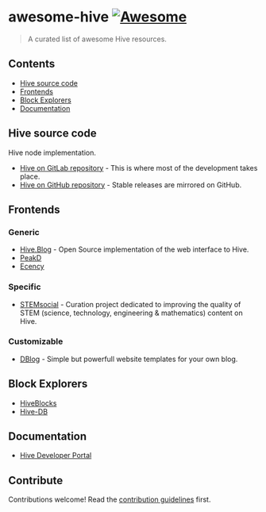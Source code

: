 # awesome-hive [![Awesome](https://awesome.re/badge.svg)](https://awesome.re)

> A curated list of awesome Hive resources.

## Contents

- [Hive source code](#hive-source-code)
- [Frontends](#frontends)
- [Block Explorers](#block-explorers)
- [Documentation](#documentation)


## Hive source code

Hive node implementation.

- [Hive on GitLab repository](https://gitlab.syncad.com/hive/hive) - This is where most of the development takes place.
- [Hive on GitHub repository](https://github.com/openhive-network/hive) - Stable releases are mirrored on GitHub.

## Frontends

### Generic

- [Hive.Blog](https://hive.blog) - Open Source implementation of the web interface to Hive.
- [PeakD](https://peakd.com) 
- [Ecency](https://ecency.com)

### Specific
- [STEMsocial](https://stem.openhive.network) - Curation project dedicated to improving the quality of STEM (science, technology, engineering & mathematics) content on Hive.

### Customizable
- [DBlog](https://dblog.org) - Simple but powerfull website templates for your own blog.

## Block Explorers
- [HiveBlocks](https://hiveblocks.com)
- [Hive-DB](https://hive-db.com)

## Documentation
- [Hive Developer Portal](https://developers.hive.io)

## Contribute

Contributions welcome! Read the [contribution guidelines](contributing.md) first.
